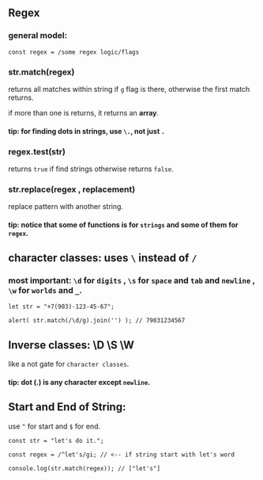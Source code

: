 ## Regex

### general model:

```
const regex = /some regex logic/flags
```

### str.match(regex)

returns all matches within string if `g` flag is there, otherwise the first match returns.

if more than one is returns, it returns an **array**.

#### tip: for finding dots in strings, use `\.`, not just `.`

### regex.test(str)

returns `true` if find strings otherwise returns `false`.

### str.replace(regex , replacement)

replace pattern with another string.

#### tip: notice that some of functions is for `strings` and some of them for `regex`.


## character classes: uses `\` instead of `/`

### most important: `\d` for `digits` , `\s` for `space` and `tab` and `newline` , `\w` for `worlds` and `_`.

```
let str = "+7(903)-123-45-67";

alert( str.match(/\d/g).join('') ); // 79031234567
```


## Inverse classes: \D \S \W

like a not gate for `character classes`.

#### tip: dot (.) is any character except `newline`.


## Start and End of String:

use `^` for start and `$` for end.

```
const str = "let's do it.";

const regex = /^let's/gi; // <-- if string start with let's word

console.log(str.match(regex)); // ["let's"]
```
